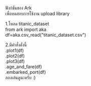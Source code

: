 
ฟังก์ชันของ Ark <br>
เพื่อทดสอบการใช้งาน upload library <br>

1.โหลด titanic_dataset <br>
from ark import aka<br>
df=aka.csv_read("titanic_dataset.csv")<br>

2.มีคำสั่งดั่งนี้ <br>
.plot1(df)<br>
.plot2(df)<br>
.plot3(df)<br>
.age_and_fare(df)<br>
.embarked_port(df)<br>
ลองเล่นดูนะครับ :)
